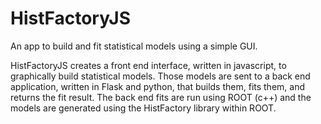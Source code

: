 HistFactoryJS
=============

An app to build and fit statistical models using a simple GUI.

HistFactoryJS creates a front end interface, written in javascript, to graphically build statistical models.
Those models are sent to a back end application, written in Flask and python, that builds them, fits them, and returns the fit result.
The back end fits are run using ROOT (c++) and the models are generated using the HistFactory library within ROOT.


